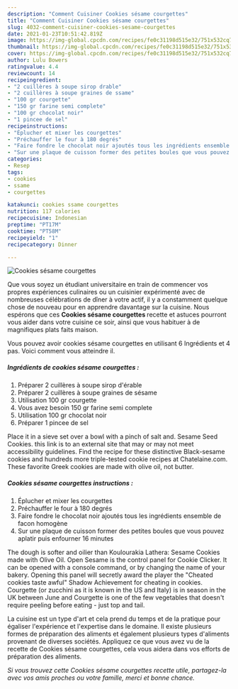 ```yaml
---
description: "Comment Cuisiner Cookies sésame courgettes"
title: "Comment Cuisiner Cookies sésame courgettes"
slug: 4032-comment-cuisiner-cookies-sesame-courgettes
date: 2021-01-23T10:51:42.819Z
image: https://img-global.cpcdn.com/recipes/fe0c31198d515e32/751x532cq70/cookies-sesame-courgettes-photo-principale-de-la-recette.jpg
thumbnail: https://img-global.cpcdn.com/recipes/fe0c31198d515e32/751x532cq70/cookies-sesame-courgettes-photo-principale-de-la-recette.jpg
cover: https://img-global.cpcdn.com/recipes/fe0c31198d515e32/751x532cq70/cookies-sesame-courgettes-photo-principale-de-la-recette.jpg
author: Lulu Bowers
ratingvalue: 4.4
reviewcount: 14
recipeingredient:
- "2 cuillères à soupe sirop drable"
- "2 cuillères à soupe graines de ssame"
- "100 gr courgette"
- "150 gr farine semi complete"
- "100 gr chocolat noir"
- "1 pincee de sel"
recipeinstructions:
- "Éplucher et mixer les courgettes"
- "Préchauffer le four à 180 degrés"
- "Faire fondre le chocolat noir ajoutés tous les ingrédients ensemble de facon homogène"
- "Sur une plaque de cuisson former des petites boules que vous pouvez aplatir puis enfourner 16 minutes"
categories:
- Resep
tags:
- cookies
- ssame
- courgettes

katakunci: cookies ssame courgettes 
nutrition: 117 calories
recipecuisine: Indonesian
preptime: "PT17M"
cooktime: "PT58M"
recipeyield: "1"
recipecategory: Dinner

---
```



![Cookies sésame courgettes](https://img-global.cpcdn.com/recipes/fe0c31198d515e32/751x532cq70/cookies-sesame-courgettes-photo-principale-de-la-recette.jpg)

Que vous soyez un étudiant universitaire en train de commencer vos propres expériences culinaires ou un cuisinier expérimenté avec de nombreuses célébrations de dîner à votre actif, il y a constamment quelque chose de nouveau pour en apprendre davantage sur la cuisine. Nous espérons que ces <strong> Cookies sésame courgettes </strong> recette et astuces pourront vous aider dans votre cuisine ce soir, ainsi que vous habituer à de magnifiques plats faits maison.

<!--inarticleads1-->

Vous pouvez avoir cookies sésame courgettes en utilisant 6 Ingrédients et 4 pas. Voici comment vous atteindre il.

##### Ingrédients de cookies sésame courgettes :

1. Préparer 2 cuillères à soupe sirop d&#39;érable
1. Préparer 2 cuillères à soupe graines de sésame
1. Utilisation 100 gr courgette
1. Vous avez besoin 150 gr farine semi complete
1. Utilisation 100 gr chocolat noir
1. Préparer 1 pincee de sel


Place it in a sieve set over a bowl with a pinch of salt and. Sesame Seed Cookies. this link is to an external site that may or may not meet accessibility guidelines. Find the recipe for these distinctive Black-sesame cookies and hundreds more triple-tested cookie recipes at Chatelaine.com. These favorite Greek cookies are made with olive oil, not butter. 

<!--inarticleads2-->

##### Cookies sésame courgettes instructions :

1. Éplucher et mixer les courgettes
1. Préchauffer le four à 180 degrés
1. Faire fondre le chocolat noir ajoutés tous les ingrédients ensemble de facon homogène
1. Sur une plaque de cuisson former des petites boules que vous pouvez aplatir puis enfourner 16 minutes


The dough is softer and oilier than Koulourakia Lathera: Sesame Cookies made with Olive Oil. Open Sesame is the control panel for Cookie Clicker. It can be opened with a console command, or by changing the name of your bakery. Opening this panel will secretly award the player the &#34;Cheated cookies taste awful&#34; Shadow Achievement for cheating in cookies. Courgette (or zucchini as it is known in the US and Italy) is in season in the UK between June and Courgette is one of the few vegetables that doesn&#39;t require peeling before eating - just top and tail. 

<!--inarticleads1-->

<p>
La cuisine est un type d'art et cela prend du temps et de la pratique pour égaliser l'expérience et l'expertise dans le domaine. Il existe plusieurs formes de préparation des aliments et également plusieurs types d'aliments provenant de diverses sociétés. Appliquez ce que vous avez vu de la recette de Cookies sésame courgettes, cela vous aidera dans vos efforts de préparation des aliments.
</p>

<p>
<i>Si vous trouvez cette Cookies sésame courgettes recette utile, partagez-la avec vos amis proches ou votre famille, merci et bonne chance.</i>
</p>
